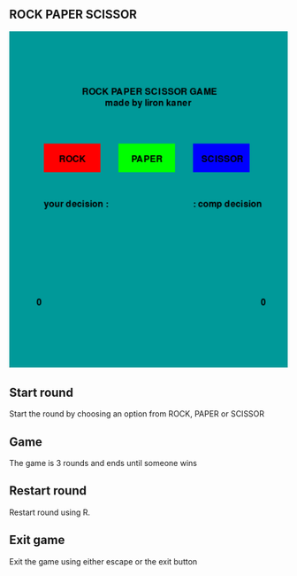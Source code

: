 ## ROCK PAPER SCISSOR

<p align="center">
 <img src="/rock_paper_scissor/screenshot.png" width="720">
</p>

## Start round

Start the round by choosing an option from ROCK, PAPER or SCISSOR

## Game

The game is 3 rounds and ends until someone wins

## Restart round

Restart round using R.

## Exit game

Exit the game using either escape or the exit button
